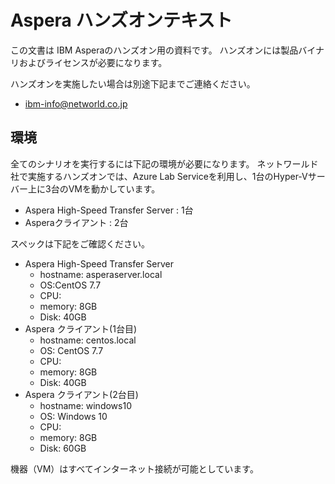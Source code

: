 # Aspera ハンズオンテキスト
この文書は IBM Asperaのハンズオン用の資料です。
ハンズオンには製品バイナリおよびライセンスが必要になります。

ハンズオンを実施したい場合は別途下記までご連絡ください。
- ibm-info@networld.co.jp  

## 環境  
全てのシナリオを実行するには下記の環境が必要になります。
ネットワールド社で実施するハンズオンでは、Azure Lab Serviceを利用し、1台のHyper-Vサーバー上に3台のVMを動かしています。  

- Aspera High-Speed Transfer Server  : 1台  
- Asperaクライアント  : 2台 

スペックは下記をご確認ください。

- Aspera High-Speed Transfer Server
  - hostname: asperaserver.local
  - OS:CentOS 7.7
  - CPU:
  - memory: 8GB
  - Disk: 40GB
- Aspera クライアント(1台目) 
  - hostname: centos.local
  - OS: CentOS 7.7
  - CPU:
  - memory: 8GB
  - Disk: 40GB
- Aspera クライアント(2台目) 
  - hostname: windows10
  - OS: Windows 10 
  - CPU:
  - memory: 8GB
  - Disk: 60GB

機器（VM）はすべてインターネット接続が可能としています。  



